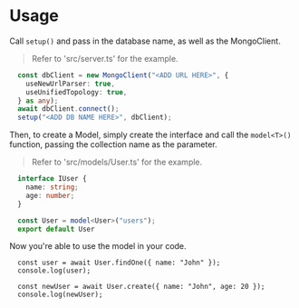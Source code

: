 # Usage

Call `setup()` and pass in the database name, as well as the MongoClient.
> Refer to 'src/server.ts' for the example.

```typescript
  const dbClient = new MongoClient("<ADD URL HERE>", {
    useNewUrlParser: true,
    useUnifiedTopology: true,
  } as any);
  await dbClient.connect();
  setup("<ADD DB NAME HERE>", dbClient);
```

Then, to create a Model, simply create the interface and call the `model<T>()`
function, passing the collection name as the parameter.
> Refer to 'src/models/User.ts' for the example.

```ts
  interface IUser {
    name: string;
    age: number;
  }

  const User = model<User>("users");
  export default User
```

Now you're able to use the model in your code.

```{typescript}
  const user = await User.findOne({ name: "John" });
  console.log(user);

  const newUser = await User.create({ name: "John", age: 20 });
  console.log(newUser);
```



